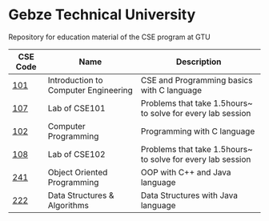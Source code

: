 # Gebze Technical University

Repository for education material of the CSE program at GTU

CSE Code  | Name | Description
------------- | ------------- | ------------- 
[101](https://github.com/xinoip/edu/tree/master/CSE101)  | Introduction to Computer Engineering | CSE and Programming basics with C language
[107](https://github.com/xinoip/edu/tree/master/CSE107)  | Lab of CSE101 | Problems that take 1.5hours~ to solve for every lab session
[102](https://github.com/xinoip/edu/tree/master/CSE102)  | Computer Programming | Programming with C language
[108](https://github.com/xinoip/edu/tree/master/CSE108)  | Lab of CSE102 | Problems that take 1.5hours~ to solve for every lab session
[241](https://github.com/xinoip/edu/tree/master/CSE241)  | Object Oriented Programming | OOP with C++ and Java language
[222](https://github.com/xinoip/edu/tree/master/CSE222)  | Data Structures & Algorithms | Data Structures with Java language

